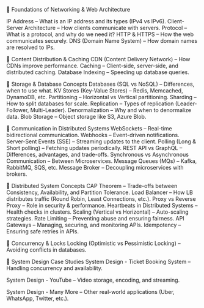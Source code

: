 🔹 Foundations of Networking & Web Architecture

IP Address – What is an IP address and its types (IPv4 vs IPv6).
Client-Server Architecture – How clients communicate with servers.
Protocol – What is a protocol, and why do we need it?
HTTP & HTTPS – How the web communicates securely.
DNS (Domain Name System) – How domain names are resolved to IPs.

🔹 Content Distribution & Caching
CDN (Content Delivery Network) – How CDNs improve performance.
Caching – Client-side, server-side, and distributed caching.
Database Indexing – Speeding up database queries.

🔹 Storage & Database Concepts
Databases (SQL vs NoSQL) – Differences, when to use what.
KV Stores (Key-Value Stores) – Redis, Memcached, DynamoDB, etc.
Partitioning – Horizontal vs Vertical partitioning.
Sharding – How to split databases for scale.
Replication – Types of replication (Leader-Follower, Multi-Leader).
Denormalization – Why and when to denormalize data.
Blob Storage – Object storage like S3, Azure Blob.

🔹 Communication in Distributed Systems
WebSockets – Real-time bidirectional communication.
Webhooks – Event-driven notifications.
Server-Sent Events (SSE) – Streaming updates to the client.
Polling (Long & Short polling) – Fetching updates periodically.
REST API vs GraphQL – Differences, advantages, and trade-offs.
Synchronous vs Asynchronous Communication – Between Microservices.
Message Queues (MQs) – Kafka, RabbitMQ, SQS, etc.
Message Broker – Decoupling microservices with brokers.

🔹 Distributed System Concepts
CAP Theorem – Trade-offs between Consistency, Availability, and Partition Tolerance.
Load Balancer – How LB distributes traffic (Round Robin, Least Connections, etc.).
Proxy vs Reverse Proxy – Role in security & performance.
Heartbeats in Distributed Systems – Health checks in clusters.
Scaling (Vertical vs Horizontal) – Auto-scaling strategies.
Rate Limiting – Preventing abuse and ensuring fairness.
API Gateways – Managing, securing, and monitoring APIs.
Idempotency – Ensuring safe retries in APIs.

🔹 Concurrency & Locks
Locking (Optimistic vs Pessimistic Locking) – Avoiding conflicts in databases.

🔹 System Design Case Studies
System Design - Ticket Booking System – Handling concurrency and availability.

System Design - YouTube – Video storage, encoding, and streaming.

System Design - Many More – Other real-world applications (Uber, WhatsApp, Twitter, etc.).
